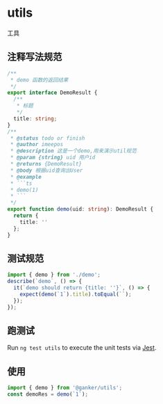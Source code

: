 # utils

工具

## 注释写法规范

````ts
/**
 * demo 函数的返回结果
 */
export interface DemoResult {
  /**
   * 标题
   */
  title: string;
}
/**
 * @status todo or finish
 * @author imeepos
 * @description 这是一个demo,用来演示util规范
 * @param {string} uid 用户id
 * @returns {DemoResult}
 * @body 根据uid查询出User
 * @example
 * ```ts
 * demo(1)
 * ```
 */
export function demo(uid: string): DemoResult {
  return {
    title: ''
  };
}
````

## 测试规范

```ts
import { demo } from './demo';
describe(`demo`, () => {
  it(`demo should return {title: ''}`, () => {
    expect(demo(`1`).title).toEqual(``);
  });
});
```

## 跑测试

Run `ng test utils` to execute the unit tests via [Jest](https://jestjs.io).

## 使用

```ts
import { demo } from '@ganker/utils';
const demoRes = demo(`1`);
```
